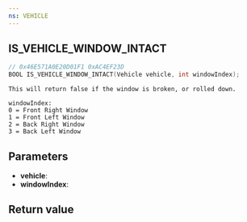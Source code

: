 ```yaml
---
ns: VEHICLE
---
```

## IS_VEHICLE_WINDOW_INTACT

```c
// 0x46E571A0E20D01F1 0xAC4EF23D
BOOL IS_VEHICLE_WINDOW_INTACT(Vehicle vehicle, int windowIndex);
```

```
This will return false if the window is broken, or rolled down.
```

```
windowIndex:  
0 = Front Right Window  
1 = Front Left Window  
2 = Back Right Window  
3 = Back Left Window  
```

## Parameters
* **vehicle**: 
* **windowIndex**: 

## Return value
